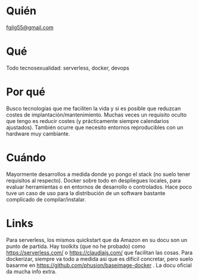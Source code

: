 # Quién
fgilg55@gmail.com
# Qué
Todo tecnosexualidad: serverless, docker, devops
# Por qué
Busco tecnologías que me faciliten la vida y si es posible que reduzcan costes de implantación/mantenimiento. Muchas veces un requisito oculto que tengo es reducir costes (y prácticamente siempre calendarios ajustados). También ocurre que necesito entornos reproducibles con un hardware muy cambiante.
# Cuándo
Mayormente desarrollos a medida donde yo pongo el stack (no suelo tener requisitos al respecto). Docker sobre todo en despliegues locales, para evaluar herramientas o en entornos de desarrollo o controlados. Hace poco tuve un caso de uso para la distribución de un software bastante complicado de compilar/instalar.
# Links
Para serverless, los mismos quickstart que da Amazon en su docu son un punto de partida. Hay toolkits (que no he probado) como https://serverless.com/ o https://claudiajs.com/ que facilitan las cosas. Para dockerizar, siempre va todo a medida asi que es difícil concretar, pero suelo basarme en https://github.com/phusion/baseimage-docker . La docu oficial da mucha info extra.
